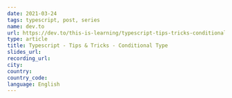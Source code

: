 ```yaml
---
date: 2021-03-24
tags: typescript, post, series
name: dev.to
url: https://dev.to/this-is-learning/typescript-tips-tricks-conditional-type-5gll
type: article
title: Typescript - Tips & Tricks - Conditional Type
slides_url:
recording_url:
city:
country:
country_code:
language: English
---
```

